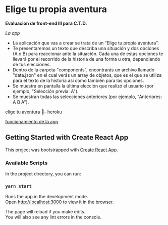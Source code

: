 # Elige tu propia aventura

**Evaluacion de front-end III para C.T.D.**

*La app*
-   La aplicación que vas a crear se trata de un “Elige tu propia aventura”.
-   Te presentaremos un texto que describa una situación y dos opciones (A o B) para reaccionar ante la situación. Cada una de estas opciones te llevará por el recorrido de la historia de una forma u otra, dependiendo de tus elecciones.  
-   Dentro de la carpeta "components", encontrarás un archivo llamado "data.json" en el cual verás un array de objetos, que es el que se utiliza para el texto de la historia así como también para las opciones.
-   Se muestra en pantalla la última elección que realizó el usuario (por ejemplo, "Selección previa: A").
-   Se muestran todas las selecciones anteriores (por ejemplo, "Anteriores: A B A").  

[elige tu aventura 🚀- heroku](https://damp-thicket-60623.herokuapp.com/)


[funcionamiento de la app](https://i.imgur.com/aMMRpla.mp4)



## Getting Started with Create React App

This project was bootstrapped with [Create React App](https://github.com/facebook/create-react-app).

### Available Scripts

In the project directory, you can run:

### `yarn start`

Runs the app in the development mode.\
Open [http://localhost:3000](http://localhost:3000) to view it in the browser.

The page will reload if you make edits.\
You will also see any lint errors in the console.
